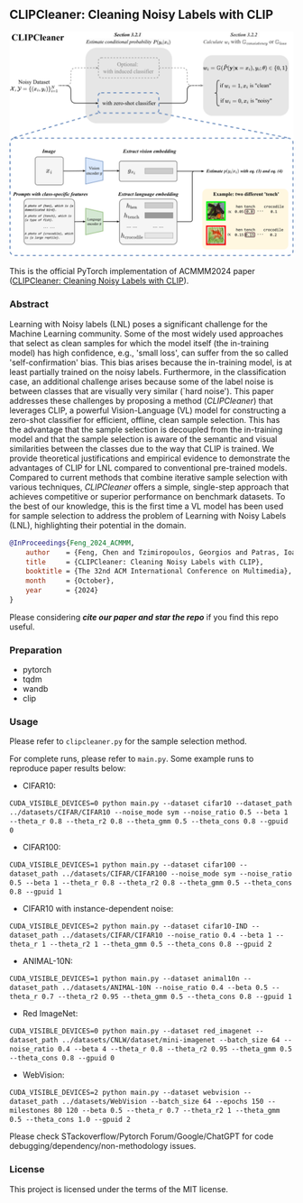## **CLIPCleaner: Cleaning Noisy Labels with CLIP**

<p align="center">
    <img src="sources/acmmm.svg" alt="svg" width="600"/>
</p>

This is the official PyTorch implementation of ACMMM2024 paper  ([CLIPCleaner: Cleaning Noisy Labels with CLIP](https://www.arxiv.org/abs/2408.10012)). 

### Abstract
Learning with Noisy labels (LNL) poses a significant challenge for the Machine Learning community. Some of the most widely used approaches that select as clean samples for which the model itself (the in-training model) has high confidence, e.g., 'small loss', can suffer from the so called 'self-confirmation' bias. This bias arises because the in-training model, is at least partially trained on the noisy labels. Furthermore, in the classification case, an additional challenge arises because some of the label noise is between classes that are visually very similar (`hard noise'). 
This paper addresses these challenges by proposing a method (*CLIPCleaner*) that leverages CLIP, a powerful Vision-Language (VL) model for constructing a zero-shot classifier for efficient, offline, clean sample selection. 
This has the advantage that the sample selection is decoupled from the in-training model and that the sample selection is aware of the semantic and visual similarities between the classes due to the way that CLIP is trained. We provide theoretical justifications and empirical evidence to demonstrate the advantages of CLIP for LNL compared to conventional pre-trained models.
Compared to current methods that combine iterative sample selection with various techniques, *CLIPCleaner* offers a simple, single-step approach that achieves competitive or superior performance on benchmark datasets. To the best of our knowledge, this is the first time a VL model has been used for sample selection to address the problem of Learning with Noisy Labels (LNL), highlighting their potential in the domain.

```bibtex
@InProceedings{Feng_2024_ACMMM,
    author    = {Feng, Chen and Tzimiropoulos, Georgios and Patras, Ioannis},
    title     = {CLIPCleaner: Cleaning Noisy Labels with CLIP},
    booktitle = {The 32nd ACM International Conference on Multimedia},
    month     = {October},
    year      = {2024}
}
```
Please considering ***cite our paper and star the repo*** if you find this repo useful.

### Preparation
- pytorch
- tqdm
- wandb
- clip


### Usage

Please refer to `clipcleaner.py` for the sample selection method.

For complete runs, please refer to `main.py`. Some example runs to reproduce paper results below:

- CIFAR10: 
```
CUDA_VISIBLE_DEVICES=0 python main.py --dataset cifar10 --dataset_path ../datasets/CIFAR/CIFAR10 --noise_mode sym --noise_ratio 0.5 --beta 1 --theta_r 0.8 --theta_r2 0.8 --theta_gmm 0.5 --theta_cons 0.8 --gpuid 0
```
- CIFAR100:
```
CUDA_VISIBLE_DEVICES=1 python main.py --dataset cifar100 --dataset_path ../datasets/CIFAR/CIFAR100 --noise_mode sym --noise_ratio 0.5 --beta 1 --theta_r 0.8 --theta_r2 0.8 --theta_gmm 0.5 --theta_cons 0.8 --gpuid 1
```
- CIFAR10 with instance-dependent noise:
```
CUDA_VISIBLE_DEVICES=2 python main.py --dataset cifar10-IND --dataset_path ../datasets/CIFAR/CIFAR10 --noise_ratio 0.4 --beta 1 --theta_r 1 --theta_r2 1 --theta_gmm 0.5 --theta_cons 0.8 --gpuid 2
```
- ANIMAL-10N:
```
CUDA_VISIBLE_DEVICES=1 python main.py --dataset animal10n --dataset_path ../datasets/ANIMAL-10N --noise_ratio 0.4 --beta 0.5 --theta_r 0.7 --theta_r2 0.95 --theta_gmm 0.5 --theta_cons 0.8 --gpuid 1
```
- Red ImageNet:
```
CUDA_VISIBLE_DEVICES=0 python main.py --dataset red_imagenet --dataset_path ../datasets/CNLW/dataset/mini-imagenet --batch_size 64 --noise_ratio 0.4 --beta 4 --theta_r 0.8 --theta_r2 0.95 --theta_gmm 0.5 --theta_cons 0.8 --gpuid 0
```
- WebVision:
```
CUDA_VISIBLE_DEVICES=2 python main.py --dataset webvision --dataset_path ../datasets/WebVision --batch_size 64 --epochs 150 --milestones 80 120 --beta 0.5 --theta_r 0.7 --theta_r2 1 --theta_gmm 0.5 --theta_cons 1.0 --gpuid 2
```

Please check STackoverflow/Pytorch Forum/Google/ChatGPT for code debugging/dependency/non-methodology issues.
### License
This project is licensed under the terms of the MIT license.
